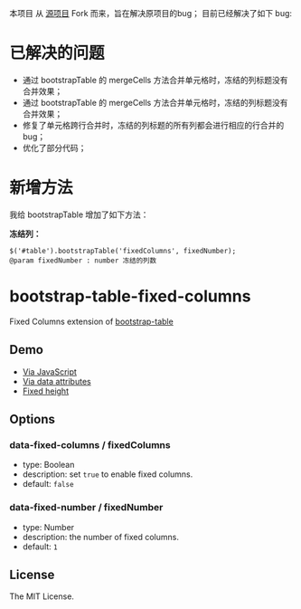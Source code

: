 [源项目]: https://github.com/wenzhixin/bootstrap-table-fixed-columns


本项目 从 [源项目][] Fork 而来，旨在解决原项目的bug； 目前已经解决了如下 bug:

# 已解决的问题
- 通过 bootstrapTable 的 mergeCells 方法合并单元格时，冻结的列标题没有合并效果；
- 通过 bootstrapTable 的 mergeCells 方法合并单元格时，冻结的列标题没有合并效果；
- 修复了单元格跨行合并时，冻结的列标题的所有列都会进行相应的行合并的bug；
- 优化了部分代码；


# 新增方法
我给 bootstrapTable 增加了如下方法：

**冻结列：**  
```
$('#table').bootstrapTable('fixedColumns', fixedNumber);
@param fixedNumber : number 冻结的列数
```


# bootstrap-table-fixed-columns

Fixed Columns extension of [bootstrap-table](https://github.com/wenzhixin/bootstrap-table)

## Demo

* [Via JavaScript](http://issues.wenzhixin.net.cn/bootstrap-table/#extensions/fixed-columns.html)
* [Via data attributes](http://jsfiddle.net/wenyi/e3nk137y/2946/)
* [Fixed height](http://jsfiddle.net/wenyi/e3nk137y/2954/)

## Options

### data-fixed-columns / fixedColumns

* type: Boolean
* description: set `true` to enable fixed columns.
* default: `false`

### data-fixed-number / fixedNumber

* type: Number
* description: the number of fixed columns.
* default: `1`

## License

The MIT License.